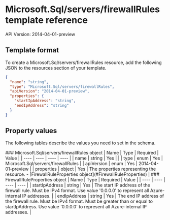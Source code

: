 # Microsoft.Sql/servers/firewallRules template reference
API Version: 2014-04-01-preview
## Template format

To create a Microsoft.Sql/servers/firewallRules resource, add the following JSON to the resources section of your template.

```json
{
  "name": "string",
  "type": "Microsoft.Sql/servers/firewallRules",
  "apiVersion": "2014-04-01-preview",
  "properties": {
    "startIpAddress": "string",
    "endIpAddress": "string"
  }
}
```
## Property values

The following tables describe the values you need to set in the schema.

<a id="Microsoft.Sql/servers/firewallRules" />
### Microsoft.Sql/servers/firewallRules object
|  Name | Type | Required | Value |
|  ---- | ---- | ---- | ---- |
|  name | string | Yes |  |
|  type | enum | Yes | Microsoft.Sql/servers/firewallRules |
|  apiVersion | enum | Yes | 2014-04-01-preview |
|  properties | object | Yes | The properties representing the resource. - [FirewallRuleProperties object](#FirewallRuleProperties) |


<a id="FirewallRuleProperties" />
### FirewallRuleProperties object
|  Name | Type | Required | Value |
|  ---- | ---- | ---- | ---- |
|  startIpAddress | string | Yes | The start IP address of the firewall rule. Must be IPv4 format. Use value '0.0.0.0' to represent all Azure-internal IP addresses. |
|  endIpAddress | string | Yes | The end IP address of the firewall rule. Must be IPv4 format. Must be greater than or equal to startIpAddress. Use value '0.0.0.0' to represent all Azure-internal IP addresses. |

